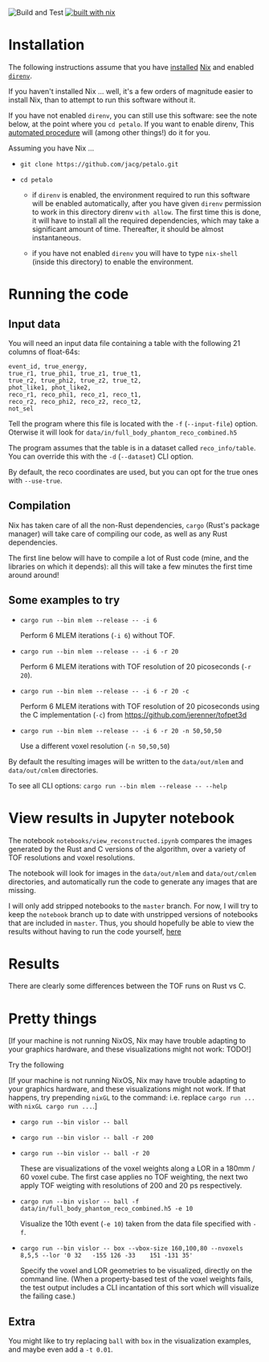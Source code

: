 ![Build and Test](https://github.com/jacg/petalo/workflows/Build%20and%20Test/badge.svg)
[![built with nix](https://builtwithnix.org/badge.svg)](https://builtwithnix.org)


# Installation


The following instructions assume that you have
[installed](doc/nix/install-nix/README.md)
[Nix](https://nixos.org/) and enabled [`direnv`](https://direnv.net/).

If you haven't installed Nix ... well, it's a few orders of magnitude easier to
install Nix, than to attempt to run this software without it.

If you have not enabled `direnv`, you can still use this software: see the note
below, at the point where you `cd petalo`. If you want to enable direnv, This
[automated procedure](doc/nix/home-manager/README.md) will (among other things!)
do it for you.

Assuming you have Nix ...

+ `git clone https://github.com/jacg/petalo.git`

+ `cd petalo`

   - if `direnv` is enabled, the environment required to run this software will
     be enabled automatically, after you have given `direnv` permission to work
     in this directory direnv `with allow`. The first time this is done, it will
     have to install all the required dependencies, which may take a significant
     amount of time. Thereafter, it should be almost instantaneous.

   - if you have not enabled `direnv` you will have to type `nix-shell` (inside
     this directory) to enable the environment.

# Running the code

## Input data

You will need an input data file containing a table with the following 21
columns of float-64s:

```
event_id, true_energy,
true_r1, true_phi1, true_z1, true_t1,
true_r2, true_phi2, true_z2, true_t2,
phot_like1, phot_like2,
reco_r1, reco_phi1, reco_z1, reco_t1,
reco_r2, reco_phi2, reco_z2, reco_t2,
not_sel
```

Tell the program where this file is located with the `-f` (`--input-file`)
option. Oterwise it will look for `data/in/full_body_phantom_reco_combined.h5`

The program assumes that the table is in a dataset called `reco_info/table`. You
can override this with the `-d` (`--dataset`) CLI option.

By default, the reco coordinates are used, but you can opt for the true ones
with `--use-true`.

## Compilation

Nix has taken care of all the non-Rust dependencies, `cargo` (Rust's package
manager) will take care of compiling our code, as well as any Rust dependencies.

The first line below will have to compile a lot of Rust code (mine, and the
libraries on which it depends): all this will take a few minutes the first time
around around!

## Some examples to try

+ `cargo run --bin mlem --release -- -i 6`

  Perform 6 MLEM iterations (`-i 6`) without TOF.

+ `cargo run --bin mlem --release -- -i 6 -r 20`

  Perform 6 MLEM iterations with TOF resolution of 20 picoseconds (`-r 20`).

+ `cargo run --bin mlem --release -- -i 6 -r 20 -c`

  Perform 6 MLEM iterations with TOF resolution of 20 picoseconds using the C
  implementation (`-c`) from https://github.com/jerenner/tofpet3d

+ `cargo run --bin mlem --release -- -i 6 -r 20 -n 50,50,50`

  Use a different voxel resolution (`-n 50,50,50`)

By default the resulting images will be written to the `data/out/mlem` and
`data/out/cmlem` directories.

To see all CLI options: `cargo run --bin mlem --release -- --help`

# View results in Jupyter notebook

The notebook `notebooks/view_reconstructed.ipynb` compares the images generated
by the Rust and C versions of the algorithm, over a variety of TOF resolutions
and voxel resolutions.

The notebook will look for images in the `data/out/mlem` and `data/out/cmlem`
directories, and automatically run the code to generate any images that are
missing.

I will only add stripped notebooks to the `master` branch. For now, I will try
to keep the `notebook` branch up to date with unstripped versions of notebooks
that are included in `master`. Thus, you should hopefully be able to view the
results without having to run the code yourself,
[here](https://github.com/jacg/petalo/blob/notebook/notebooks/view_reconstructed.ipynb)

# Results

There are clearly some differences between the TOF runs on Rust vs C.

# Pretty things

[If your machine is not running NixOS, Nix may have trouble adapting to your
graphics hardware, and these visualizations might not work: TODO!]

Try the following

[If your machine is not running NixOS, Nix may have trouble adapting to your
graphics hardware, and these visualizations might not work. If that happens, try
prepending `nixGL` to the command: i.e. replace `cargo run ...` with `nixGL
cargo run ...`.]

+ `cargo run --bin vislor -- ball`
+ `cargo run --bin vislor -- ball -r 200`
+ `cargo run --bin vislor -- ball -r 20`

  These are visualizations of the voxel weights along a LOR in a 180mm / 60
  voxel cube. The first case applies no TOF weighting, the next two apply TOF
  weigting with resolutions of 200 and 20 ps respectively.

+ `cargo run --bin vislor -- ball -f data/in/full_body_phantom_reco_combined.h5 -e 10`

  Visualize the 10th event (`-e 10`) taken from the data file specified with `-f`.

+ `cargo run --bin vislor -- box --vbox-size 160,100,80 --nvoxels 8,5,5 --lor '0 32   -155 126 -33    151 -131 35'`

  Specify the voxel and LOR geometries to be visualized, directly on the command
  line. (When a property-based test of the voxel weights fails, the test output
  includes a CLI incantation of this sort which will visualize the failing
  case.)

## Extra

You might like to try replacing `ball` with `box` in the visualization examples,
and maybe even add a `-t 0.01`.
